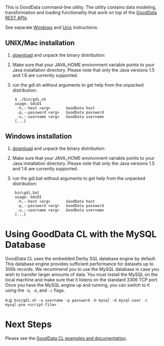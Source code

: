 This is GoodData command-line utility. The utility contains data modeling, transformation and loading functionality that work on top of the [GoodData REST APIs](http://developer.gooddata.com/api/).

See separate [Windows](#iwin) and [Unix](#iunix) instructions.

<a name="iunix"></a>
## UNIX/Mac installation


1. [download](http://github.com/gooddata/GoodData-CL/downloads) and unpack the binary distribution:

2. Make sure that your JAVA_HOME environment variable points to your Java installation directory.
   Please note that only the Java versions 1.5 and 1.6 are currently supported.

3. run the gdi.sh without arguments to get help from the unpacked distribution:

        $ ./bin/gdi.sh
        usage: GdcDI
         -h,--host <arg>       GoodData host
         -p,--password <arg>   GoodData password
         -u,--username <arg>   GoodData username
        [...]

<a name="iwin"></a>
## Windows installation

1. [download](http://github.com/gooddata/GoodData-CL/downloads) and unpack the binary distribution:

2. Make sure that your JAVA_HOME environment variable points to your Java installation directory.
   Please note that only the Java versions 1.5 and 1.6 are currently supported.

3. run the gdi.bat without arguments to get help from the unpacked distribution:

        bin\gdi.bat
        usage: GdcDI
         -h,--host <arg>       GoodData host
         -p,--password <arg>   GoodData password
         -u,--username <arg>   GoodData username
        [...]

# Using GoodData CL with the MySQL Database

GoodData CL uses the embedded Derby SQL database engine by default. This database engine provides sufficient
performance for datasets up to 300k records. We recommend you to use the MySQL database in case you wish to
transfer larger amounts of data. You must install the MySQL on the local machine and make sure that it listens
on the standard 3306 TCP port. Once you have the MySQL engine up and running, you can switch to it using the
 `-b`, `-d`, and `-c` flags.

 e.g. `bin/gdi.sh -u username -p password -b mysql -d mysql-user -c mysql-psw <script-file>`

# Next Steps

Please see the [GoodData CL examples and documentation](/gooddata-cl/).